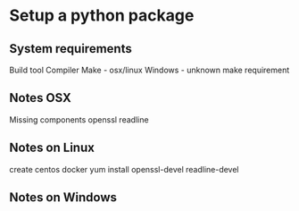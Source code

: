 # Setup a python package

## System requirements
Build tool
Compiler
Make - osx/linux
Windows - unknown make requirement

## Notes OSX

Missing components
    openssl
    readline
 
## Notes on Linux

create centos docker
yum install openssl-devel readline-devel

## Notes on Windows
